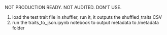 NOT PRODUCTION READY. NOT AUDITED. DON'T USE. 

1. load the test trait file in shuffler, run it, it outputs the shuffled_traits CSV
2. run the traits_to_json.ipynb notebook to output metadata to /metadata folder
